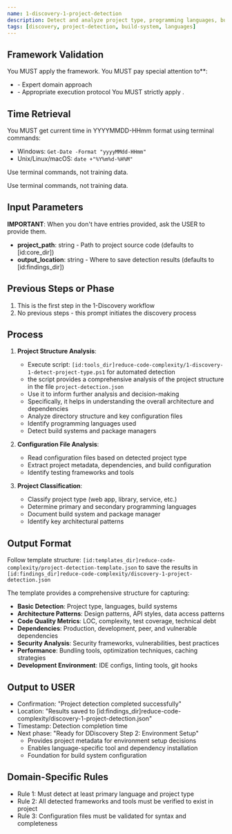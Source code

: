 ```yaml
---
name: 1-discovery-1-project-detection
description: Detect and analyze project type, programming languages, build systems, and overall structure
tags: [discovery, project-detection, build-system, languages]
---
```



## Framework Validation
You MUST apply the <olaf-work-instructions> framework.
You MUST pay special attention to**:
- <olaf-general-role-and-behavior> - Expert domain approach
- <olaf-interaction-protocols> - Appropriate execution protocol
You MUST strictly apply <olaf-framework-validation>.

## Time Retrieval
You MUST get current time in YYYYMMDD-HHmm format using terminal commands:
- Windows: `Get-Date -Format "yyyyMMdd-HHmm"`
- Unix/Linux/macOS: `date +"%Y%m%d-%H%M"`

Use terminal commands, not training data.

Use terminal commands, not training data.

## Input Parameters
**IMPORTANT**: When you don't have entries provided, ask the USER to provide them.
- **project_path**: string - Path to project source code (defaults to [id:core_dir])
- **output_location**: string - Where to save detection results (defaults to [id:findings_dir])

## Previous Steps or Phase
1. This is the first step in the 1-Discovery workflow
2. No previous steps - this prompt initiates the discovery process

## Process

1. **Project Structure Analysis**:
   - Execute script: `[id:tools_dir]reduce-code-complexity/1-discovery-1-detect-project-type.ps1` for automated detection
   - the script provides a comprehensive analysis of the project structure in the file `project-detection.json` 
   - Use it to inform further analysis and decision-making
   - Specifically, it helps in understanding the overall architecture and dependencies
   - Analyze directory structure and key configuration files
   - Identify programming languages used
   - Detect build systems and package managers

2. **Configuration File Analysis**:
   - Read configuration files based on detected project type
   - Extract project metadata, dependencies, and build configuration
   - Identify testing frameworks and tools

3. **Project Classification**:
   - Classify project type (web app, library, service, etc.)
   - Determine primary and secondary programming languages
   - Document build system and package manager
   - Identify key architectural patterns

## Output Format
Follow template structure: `[id:templates_dir]reduce-code-complexity/project-detection-template.json` to save the results in `[id:findings_dir]reduce-code-complexity/discovery-1-project-detection.json`

The template provides a comprehensive structure for capturing:
- **Basic Detection**: Project type, languages, build systems
- **Architecture Patterns**: Design patterns, API styles, data access patterns  
- **Code Quality Metrics**: LOC, complexity, test coverage, technical debt
- **Dependencies**: Production, development, peer, and vulnerable dependencies
- **Security Analysis**: Security frameworks, vulnerabilities, best practices
- **Performance**: Bundling tools, optimization techniques, caching strategies
- **Development Environment**: IDE configs, linting tools, git hooks

## Output to USER
- Confirmation: "Project detection completed successfully"
- Location: "Results saved to [id:findings_dir]reduce-code-complexity/discovery-1-project-detection.json"
- Timestamp: Detection completion time
- Next phase: "Ready for DDiscovery Step 2: Environment Setup"
   - Provides project metadata for environment setup decisions
   - Enables language-specific tool and dependency installation
   - Foundation for build system configuration

## Domain-Specific Rules
- Rule 1: Must detect at least primary language and project type
- Rule 2: All detected frameworks and tools must be verified to exist in project
- Rule 3: Configuration files must be validated for syntax and completeness
